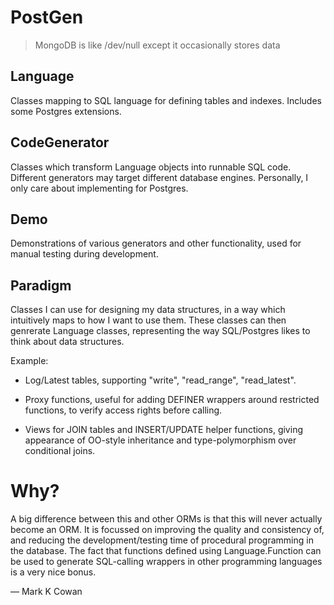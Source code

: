 # PostGen

> MongoDB is like /dev/null except it occasionally stores data

## Language

Classes mapping to SQL language for defining tables and indexes.
Includes some Postgres extensions.


## CodeGenerator

Classes which transform Language objects into runnable SQL code.
Different generators may target different database engines.
Personally, I only care about implementing for Postgres.


## Demo

Demonstrations of various generators and other functionality, used for manual testing during development.


## Paradigm

Classes I can use for designing my data structures, in a way which intuitively maps to how I want to use them.
These classes can then genrerate Language classes, representing the way SQL/Postgres likes to think about data structures.

Example:

 * Log/Latest tables, supporting "write", "read_range", "read_latest".

 * Proxy functions, useful for adding DEFINER wrappers around restricted functions, to verify access rights before calling.

 * Views for JOIN tables and INSERT/UPDATE helper functions, giving appearance of OO-style inheritance and type-polymorphism over conditional joins.


# Why?

A big difference between this and other ORMs is that this will never actually become an ORM.
It is focussed on improving the quality and consistency of, and reducing the development/testing time of procedural programming in the database.
The fact that functions defined using Language.Function can be used to generate SQL-calling wrappers in other programming languages is a very nice bonus.


 — Mark K Cowan
